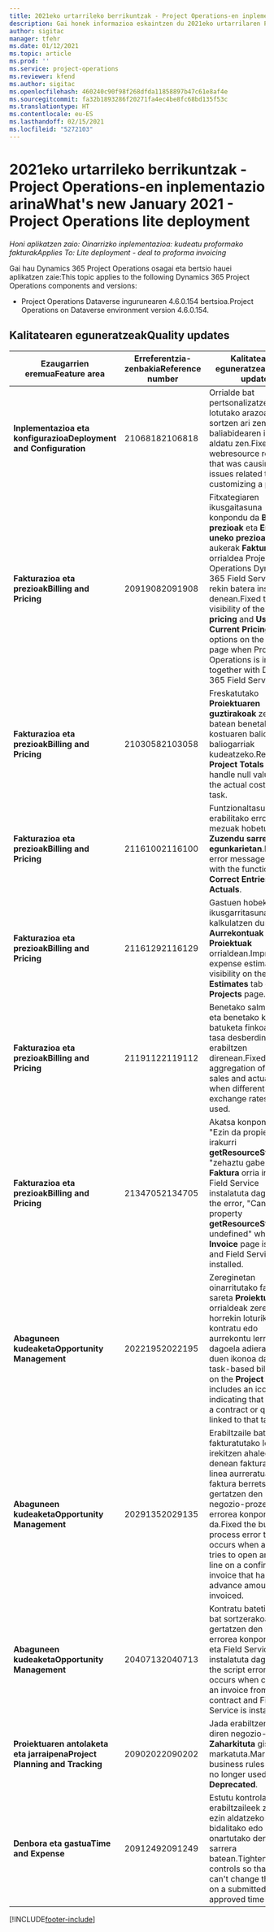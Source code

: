 ```yaml
---
title: 2021eko urtarrileko berrikuntzak - Project Operations-en inplementazio arina
description: Gai honek informazioa eskaintzen du 2021eko urtarrilaren Project Operations inplementazio arinaren bertsioan eskuragarri dauden kalitate-eguneratzeei buruz.
author: sigitac
manager: tfehr
ms.date: 01/12/2021
ms.topic: article
ms.prod: ''
ms.service: project-operations
ms.reviewer: kfend
ms.author: sigitac
ms.openlocfilehash: 460240c90f98f268dfda11858897b47c61e8af4e
ms.sourcegitcommit: fa32b1893286f20271fa4ec4be8fc68bd135f53c
ms.translationtype: HT
ms.contentlocale: eu-ES
ms.lasthandoff: 02/15/2021
ms.locfileid: "5272103"
---
```

# <a name="whats-new-january-2021---project-operations-lite-deployment"></a><span data-ttu-id="3833f-103">2021eko urtarrileko berrikuntzak - Project Operations-en inplementazio arina</span><span class="sxs-lookup"><span data-stu-id="3833f-103">What's new January 2021 - Project Operations lite deployment</span></span>


<span data-ttu-id="3833f-104">_Honi aplikatzen zaio: Oinarrizko inplementazioa: kudeatu proformako fakturak_</span><span class="sxs-lookup"><span data-stu-id="3833f-104">_Applies To: Lite deployment - deal to proforma invoicing_</span></span>

<span data-ttu-id="3833f-105">Gai hau Dynamics 365 Project Operations osagai eta bertsio hauei aplikatzen zaie:</span><span class="sxs-lookup"><span data-stu-id="3833f-105">This topic applies to the following Dynamics 365 Project Operations components and versions:</span></span>

  - <span data-ttu-id="3833f-106">Project Operations Dataverse ingurunearen 4.6.0.154 bertsioa.</span><span class="sxs-lookup"><span data-stu-id="3833f-106">Project Operations on Dataverse environment version 4.6.0.154.</span></span>
  
## <a name="quality-updates"></a><span data-ttu-id="3833f-107">Kalitatearen eguneratzeak</span><span class="sxs-lookup"><span data-stu-id="3833f-107">Quality updates</span></span>

| <span data-ttu-id="3833f-108">**Ezaugarrien eremua**</span><span class="sxs-lookup"><span data-stu-id="3833f-108">**Feature area**</span></span> | <span data-ttu-id="3833f-109">**Erreferentzia-zenbakia**</span><span class="sxs-lookup"><span data-stu-id="3833f-109">**Reference number**</span></span> | <span data-ttu-id="3833f-110">**Kalitatearen eguneratzea**</span><span class="sxs-lookup"><span data-stu-id="3833f-110">**Quality update**</span></span> |
| --- | --- | --- |
| <span data-ttu-id="3833f-111">**Inplementazioa eta konfigurazioa**</span><span class="sxs-lookup"><span data-stu-id="3833f-111">**Deployment and Configuration**</span></span> | <span data-ttu-id="3833f-112">2106818</span><span class="sxs-lookup"><span data-stu-id="3833f-112">2106818</span></span> | <span data-ttu-id="3833f-113">Orrialde bat pertsonalizatzearekin lotutako arazoak sortzen ari zen web baliabidearen izena aldatu zen.</span><span class="sxs-lookup"><span data-stu-id="3833f-113">Fixed the webresource rename that was causing issues related to customizing a page.</span></span> |
| <span data-ttu-id="3833f-114">**Fakturazioa eta prezioak**</span><span class="sxs-lookup"><span data-stu-id="3833f-114">**Billing and Pricing**</span></span> | <span data-ttu-id="3833f-115">2091908</span><span class="sxs-lookup"><span data-stu-id="3833f-115">2091908</span></span> | <span data-ttu-id="3833f-116">Fitxategiaren ikusgaitasuna konpondu da **Blokeatu prezioak** eta **Erabili uneko prezioak** aukerak **Faktura** orrialdea Project Operations Dynamics 365 Field Service-rekin batera instalatzen denean.</span><span class="sxs-lookup"><span data-stu-id="3833f-116">Fixed the visibility of the **Lock pricing** and **Use Current Pricing** options on the **Invoice** page when Project Operations is installed together with Dynamics 365 Field Service.</span></span> |
| <span data-ttu-id="3833f-117">**Fakturazioa eta prezioak**</span><span class="sxs-lookup"><span data-stu-id="3833f-117">**Billing and Pricing**</span></span> | <span data-ttu-id="3833f-118">2103058</span><span class="sxs-lookup"><span data-stu-id="3833f-118">2103058</span></span> | <span data-ttu-id="3833f-119">Freskatutako **Proiektuaren guztirakoak** zeregin batean benetako kostuaren balio baliogarriak kudeatzeko.</span><span class="sxs-lookup"><span data-stu-id="3833f-119">Refreshed **Project Totals** to handle null values for the actual cost on a task.</span></span> |
| <span data-ttu-id="3833f-120">**Fakturazioa eta prezioak**</span><span class="sxs-lookup"><span data-stu-id="3833f-120">**Billing and Pricing**</span></span> | <span data-ttu-id="3833f-121">2116100</span><span class="sxs-lookup"><span data-stu-id="3833f-121">2116100</span></span> | <span data-ttu-id="3833f-122">Funtzionaltasunarekin erabilitako errore mezuak hobetu dira, **Zuzendu sarrera egunkarietan**.</span><span class="sxs-lookup"><span data-stu-id="3833f-122">Improved error messages used with the functionality, **Correct Entries on Actuals**.</span></span> |
| <span data-ttu-id="3833f-123">**Fakturazioa eta prezioak**</span><span class="sxs-lookup"><span data-stu-id="3833f-123">**Billing and Pricing**</span></span> | <span data-ttu-id="3833f-124">2116129</span><span class="sxs-lookup"><span data-stu-id="3833f-124">2116129</span></span> | <span data-ttu-id="3833f-125">Gastuen hobekuntzak ikusgarritasuna kalkulatzen du **Aurrekontuak** fitxan **Proiektuak** orrialdean.</span><span class="sxs-lookup"><span data-stu-id="3833f-125">Improved expense estimates visibility on the **Estimates** tab on the **Projects** page.</span></span> |
| <span data-ttu-id="3833f-126">**Fakturazioa eta prezioak**</span><span class="sxs-lookup"><span data-stu-id="3833f-126">**Billing and Pricing**</span></span> | <span data-ttu-id="3833f-127">2119112</span><span class="sxs-lookup"><span data-stu-id="3833f-127">2119112</span></span> | <span data-ttu-id="3833f-128">Benetako salmenten eta benetako kostuaren batuketa finkoa truke-tasa desberdinak erabiltzen direnean.</span><span class="sxs-lookup"><span data-stu-id="3833f-128">Fixed aggregation of actual sales and actual cost when different exchange rates are used.</span></span> |
| <span data-ttu-id="3833f-129">**Fakturazioa eta prezioak**</span><span class="sxs-lookup"><span data-stu-id="3833f-129">**Billing and Pricing**</span></span> | <span data-ttu-id="3833f-130">2134705</span><span class="sxs-lookup"><span data-stu-id="3833f-130">2134705</span></span> | <span data-ttu-id="3833f-131">Akatsa konpondu da "Ezin da propietatea irakurri **getResourceString** "zehaztu gabeko" **Faktura** orria ireki eta Field Service instalatuta dago.</span><span class="sxs-lookup"><span data-stu-id="3833f-131">Fixed the error, "Cannot read property **getResourceString** of undefined" when the **Invoice** page is opened and Field Service is installed.</span></span> |
| <span data-ttu-id="3833f-132">**Abaguneen kudeaketa**</span><span class="sxs-lookup"><span data-stu-id="3833f-132">**Opportunity Management**</span></span> | <span data-ttu-id="3833f-133">2022195</span><span class="sxs-lookup"><span data-stu-id="3833f-133">2022195</span></span> | <span data-ttu-id="3833f-134">Zereginetan oinarritutako fakturazio sareta **Proiektua** orrialdeak zeregin horrekin loturiko kontratu edo aurrekontu lerroa dagoela adierazten duen ikonoa dauka.</span><span class="sxs-lookup"><span data-stu-id="3833f-134">The task-based billing grid on the **Project** page includes an icon indicating that there is a contract or quote line linked to that task.</span></span> |
| <span data-ttu-id="3833f-135">**Abaguneen kudeaketa**</span><span class="sxs-lookup"><span data-stu-id="3833f-135">**Opportunity Management**</span></span> | <span data-ttu-id="3833f-136">2029135</span><span class="sxs-lookup"><span data-stu-id="3833f-136">2029135</span></span> | <span data-ttu-id="3833f-137">Erabiltzaile batek fakturatutako lerro bat irekitzen ahalegintzen denean fakturatutako linea aurreratua duen faktura berretsi batean gertatzen den negozio-prozesuko errorea konpondu da.</span><span class="sxs-lookup"><span data-stu-id="3833f-137">Fixed the business process error that occurs when a user tries to open an invoice line on a confirmed invoice that has an advance amount invoiced.</span></span> |
| <span data-ttu-id="3833f-138">**Abaguneen kudeaketa**</span><span class="sxs-lookup"><span data-stu-id="3833f-138">**Opportunity Management**</span></span> | <span data-ttu-id="3833f-139">2040713</span><span class="sxs-lookup"><span data-stu-id="3833f-139">2040713</span></span> | <span data-ttu-id="3833f-140">Kontratu batetik faktura bat sortzerakoan gertatzen den script errorea konpondu da eta Field Service instalatuta dago.</span><span class="sxs-lookup"><span data-stu-id="3833f-140">Fixed the script error that occurs when creating an invoice from a contract and Field Service is installed.</span></span> |
| <span data-ttu-id="3833f-141">**Proiektuaren antolaketa eta jarraipena**</span><span class="sxs-lookup"><span data-stu-id="3833f-141">**Project Planning and Tracking**</span></span> | <span data-ttu-id="3833f-142">2090202</span><span class="sxs-lookup"><span data-stu-id="3833f-142">2090202</span></span> | <span data-ttu-id="3833f-143">Jada erabiltzen ez diren negozio-arauak **Zaharkituta** gisa markatuta.</span><span class="sxs-lookup"><span data-stu-id="3833f-143">Marked business rules that are no longer used as **Deprecated**.</span></span> |
| <span data-ttu-id="3833f-144">**Denbora eta gastua**</span><span class="sxs-lookup"><span data-stu-id="3833f-144">**Time and Expense**</span></span> | <span data-ttu-id="3833f-145">2091249</span><span class="sxs-lookup"><span data-stu-id="3833f-145">2091249</span></span> | <span data-ttu-id="3833f-146">Estutu kontrolak erabiltzaileek zeregina ezin aldatzeko bidalitako edo onartutako denbora-sarrera batean.</span><span class="sxs-lookup"><span data-stu-id="3833f-146">Tightened controls so that users can't change the task on a submitted or approved time entry.</span></span> |


[!INCLUDE[footer-include](../../includes/footer-banner.md)]